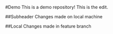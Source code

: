 #Demo
This is a demo repository!
This is the edit.

##Subheader
Changes made on local machine

##Local
Changes made in feature branch